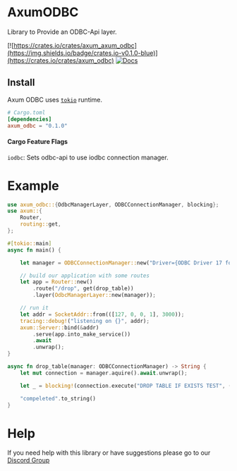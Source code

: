 # AxumODBC

Library to Provide an ODBC-Api layer.

[![https://crates.io/crates/axum_axum_odbc](https://img.shields.io/badge/crates.io-v0.1.0-blue)](https://crates.io/crates/axum_odbc)
[![Docs](https://docs.rs/axum_axum_odbc/badge.svg)](https://docs.rs/axum_odbc)

## Install

Axum ODBC uses [`tokio`] runtime.

[`tokio`]: https://github.com/tokio-rs/tokio

```toml
# Cargo.toml
[dependencies]
axum_odbc = "0.1.0"
```

#### Cargo Feature Flags
`iodbc`: Sets odbc-api to use iodbc connection manager.

# Example

```rust no_run
use axum_odbc::{OdbcManagerLayer, ODBCConnectionManager, blocking};
use axum::{
    Router,
    routing::get,
};

#[tokio::main]
async fn main() {

    let manager = ODBCConnectionManager::new("Driver={ODBC Driver 17 for SQL Server};Server=localhost;UID=SA;PWD=My@Test@Password1;", 5);

    // build our application with some routes
    let app = Router::new()
        .route("/drop", get(drop_table))
        .layer(OdbcManagerLayer::new(manager));

    // run it
    let addr = SocketAddr::from(([127, 0, 0, 1], 3000));
    tracing::debug!("listening on {}", addr);
    axum::Server::bind(&addr)
        .serve(app.into_make_service())
        .await
        .unwrap();
}

async fn drop_table(manager: ODBCConnectionManager) -> String {
    let mut connection = manager.aquire().await.unwrap();

    let _ = blocking!(connection.execute("DROP TABLE IF EXISTS TEST", ())).unwrap();

    "compeleted".to_string()
}
```

# Help

If you need help with this library or have suggestions please go to our [Discord Group](https://discord.gg/xKkm7UhM36)
